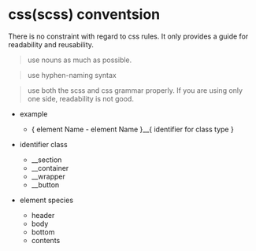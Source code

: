css(scss) conventsion
=============

There is no constraint with regard to css rules. It only provides a guide for readability and reusability.

> use nouns as much as possible.

> use hyphen-naming syntax

> use both the scss and css grammar properly.
If you are using only one side, readability is not good.

* example

  - { element Name - element Name }__{ identifier for class type }

- identifier class
  - __section
  - __container
  - __wrapper
  - __button


- element species
  - header
  - body
  - bottom
  - contents